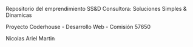 Repositorio del emprendimiento SS&D Consultora: Soluciones Simples & Dinamicas

Proyecto Coderhouse - Desarrollo Web - Comisión 57650

Nicolas Ariel Martin
